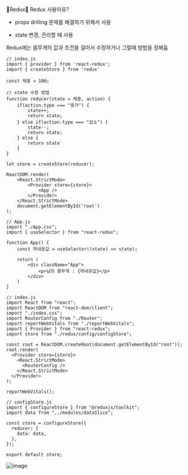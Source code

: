 🌻Redux🌻
Redux 사용이유?

- props drilling 문제를 해결하기 위해서 사용

- state 변경, 관리할 때 사용



Redux에는 몸무게의 값과 조건을 걸어서 수정하거나 그럴때 방법을 정해둠

```
// index.js
import { provider } from 'react-redux';
import { createStore } from 'redux'

const 체중 = 100;

// state 수정 방법
function reducer(state = 체중, action) {
	if(action.type === "증가") {
    	state++;
        return state;
    } else if(action.type === "감소") {
    	state--;
        return state;
    } else {
    	return state
    }
}

let store = createStore(reducer);

ReactDOM.render(
	<React.StrictMode>
    	<Provider store={store}>
        	<App />
        </Provider>
    </React.StrictMode>
    document.getElementById('root')
);
```

```
// App.js
import "./App.css";
import { useSelector } from "react-redux";

function App() {
	const 꺼내온값 = useSelector((state) => state);
    
    return (
    	<div className="App">
        	<p>님의 몸무게 : {꺼내온값}</p>
        </div>
    )
}
```

```
// index.js
import React from "react";
import ReactDOM from "react-dom/client";
import "./index.css";
import RouterConfig from "./Router";
import reportWebVitals from "./reportWebVitals";
import { Provider } from "react-redux";
import store from "./redux/config/configStore";

const root = ReactDOM.createRoot(document.getElementById("root"));
root.render(
  <Provider store={store}>
    <React.StrictMode>
      <RouterConfig />
    </React.StrictMode>
  </Provider>
);

reportWebVitals();
```

```
// configStore.js
import { configureStore } from "@reduxjs/toolkit";
import data from "../modules/dataSlice";

const store = configureStore({
  reducer: {
    data: data,
  },
});

export default store;
```
![image](https://github.com/limhyerin/StudyNote/assets/70150896/b890fe27-e764-4c61-a5e5-a56cc4cd11f3)

